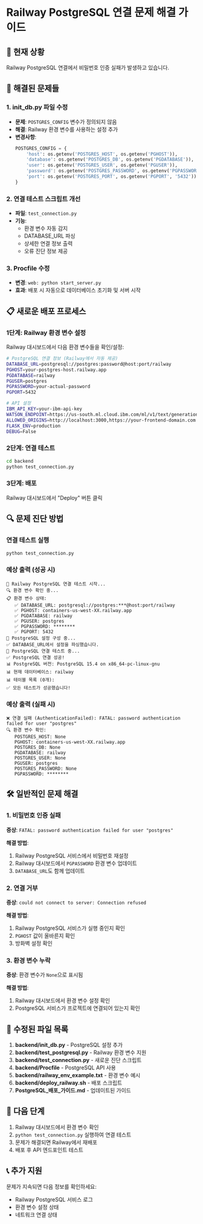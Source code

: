 # Railway PostgreSQL 연결 문제 해결 가이드

## 🚨 현재 상황
Railway PostgreSQL 연결에서 비밀번호 인증 실패가 발생하고 있습니다.

## 🔧 해결된 문제들

### 1. init_db.py 파일 수정
- **문제**: `POSTGRES_CONFIG` 변수가 정의되지 않음
- **해결**: Railway 환경 변수를 사용하는 설정 추가
- **변경사항**: 
  ```python
  POSTGRES_CONFIG = {
      'host': os.getenv('POSTGRES_HOST', os.getenv('PGHOST')),
      'database': os.getenv('POSTGRES_DB', os.getenv('PGDATABASE')),
      'user': os.getenv('POSTGRES_USER', os.getenv('PGUSER')),
      'password': os.getenv('POSTGRES_PASSWORD', os.getenv('PGPASSWORD')),
      'port': os.getenv('POSTGRES_PORT', os.getenv('PGPORT', '5432'))
  }
  ```

### 2. 연결 테스트 스크립트 개선
- **파일**: `test_connection.py`
- **기능**: 
  - 환경 변수 자동 감지
  - DATABASE_URL 파싱
  - 상세한 연결 정보 출력
  - 오류 진단 정보 제공

### 3. Procfile 수정
- **변경**: `web: python start_server.py`
- **효과**: 배포 시 자동으로 데이터베이스 초기화 및 서버 시작

## 📋 새로운 배포 프로세스

### 1단계: Railway 환경 변수 설정
Railway 대시보드에서 다음 환경 변수들을 확인/설정:

```bash
# PostgreSQL 연결 정보 (Railway에서 자동 제공)
DATABASE_URL=postgresql://postgres:password@host:port/railway
PGHOST=your-postgres-host.railway.app
PGDATABASE=railway
PGUSER=postgres
PGPASSWORD=your-actual-password
PGPORT=5432

# API 설정
IBM_API_KEY=your-ibm-api-key
WATSON_ENDPOINT=https://us-south.ml.cloud.ibm.com/ml/v1/text/generation
ALLOWED_ORIGINS=http://localhost:3000,https://your-frontend-domain.com
FLASK_ENV=production
DEBUG=False
```

### 2단계: 연결 테스트
```bash
cd backend
python test_connection.py
```

### 3단계: 배포
Railway 대시보드에서 "Deploy" 버튼 클릭

## 🔍 문제 진단 방법

### 연결 테스트 실행
```bash
python test_connection.py
```

### 예상 출력 (성공 시)
```
🚀 Railway PostgreSQL 연결 테스트 시작...
🔍 환경 변수 확인 중...
📋 환경 변수 상태:
   ✅ DATABASE_URL: postgresql://postgres:***@host:port/railway
   ✅ PGHOST: containers-us-west-XX.railway.app
   ✅ PGDATABASE: railway
   ✅ PGUSER: postgres
   ✅ PGPASSWORD: ********
   ✅ PGPORT: 5432
🔧 PostgreSQL 설정 구성 중...
✅ DATABASE_URL에서 설정을 파싱했습니다.
🔌 PostgreSQL 연결 테스트 중...
✅ PostgreSQL 연결 성공!
📊 PostgreSQL 버전: PostgreSQL 15.4 on x86_64-pc-linux-gnu
📊 현재 데이터베이스: railway
📊 테이블 목록 (0개):
✅ 모든 테스트가 성공했습니다!
```

### 예상 출력 (실패 시)
```
❌ 연결 실패 (AuthenticationFailed): FATAL: password authentication failed for user "postgres"
🔍 환경 변수 확인:
   POSTGRES_HOST: None
   PGHOST: containers-us-west-XX.railway.app
   POSTGRES_DB: None
   PGDATABASE: railway
   POSTGRES_USER: None
   PGUSER: postgres
   POSTGRES_PASSWORD: None
   PGPASSWORD: ********
```

## 🛠️ 일반적인 문제 해결

### 1. 비밀번호 인증 실패
**증상**: `FATAL: password authentication failed for user "postgres"`

**해결 방법**:
1. Railway PostgreSQL 서비스에서 비밀번호 재설정
2. Railway 대시보드에서 `PGPASSWORD` 환경 변수 업데이트
3. `DATABASE_URL`도 함께 업데이트

### 2. 연결 거부
**증상**: `could not connect to server: Connection refused`

**해결 방법**:
1. Railway PostgreSQL 서비스가 실행 중인지 확인
2. `PGHOST` 값이 올바른지 확인
3. 방화벽 설정 확인

### 3. 환경 변수 누락
**증상**: 환경 변수가 `None`으로 표시됨

**해결 방법**:
1. Railway 대시보드에서 환경 변수 설정 확인
2. PostgreSQL 서비스가 프로젝트에 연결되어 있는지 확인

## 📁 수정된 파일 목록

1. **backend/init_db.py** - PostgreSQL 설정 추가
2. **backend/test_postgresql.py** - Railway 환경 변수 지원
3. **backend/test_connection.py** - 새로운 진단 스크립트
4. **backend/Procfile** - PostgreSQL API 사용
5. **backend/railway_env_example.txt** - 환경 변수 예시
6. **backend/deploy_railway.sh** - 배포 스크립트
7. **PostgreSQL_배포_가이드.md** - 업데이트된 가이드

## 🚀 다음 단계

1. Railway 대시보드에서 환경 변수 확인
2. `python test_connection.py` 실행하여 연결 테스트
3. 문제가 해결되면 Railway에서 재배포
4. 배포 후 API 엔드포인트 테스트

## 📞 추가 지원

문제가 지속되면 다음 정보를 확인하세요:
- Railway PostgreSQL 서비스 로그
- 환경 변수 설정 상태
- 네트워크 연결 상태
